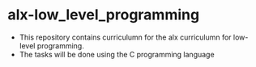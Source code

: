# alx-low_level_programming

* This repository contains curriculumn for the alx curriculumn for low-level programming.
* The tasks will be done using the C programming language
